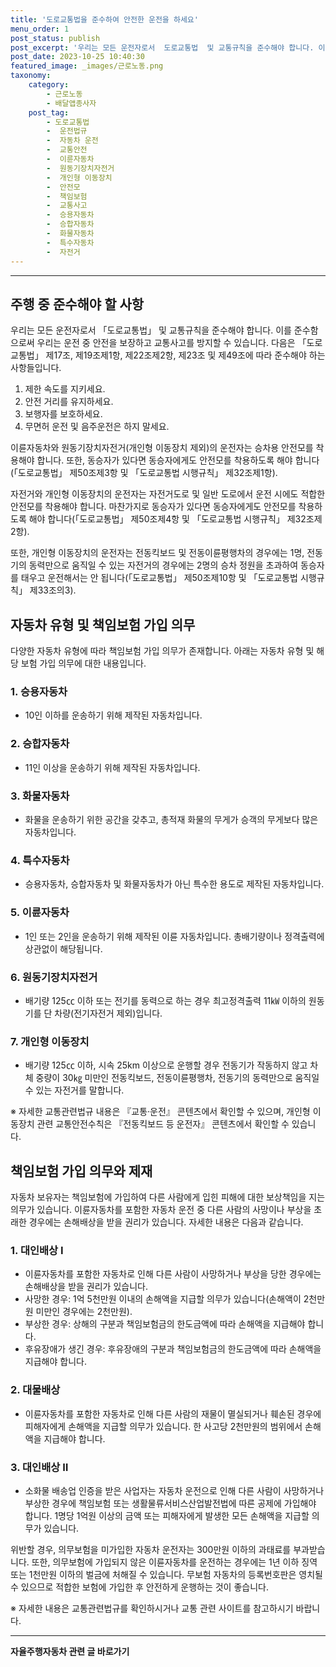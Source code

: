 ```yaml
---
title: '도로교통법을 준수하여 안전한 운전을 하세요'
menu_order: 1
post_status: publish
post_excerpt: '우리는 모든 운전자로서  도로교통법  및 교통규칙을 준수해야 합니다. 이를 준수함으로써 우리는 운전 중 안전을 보장하고 교통사고를 방지할 수 있습니다. 다음은  도로교통법  제17조, 제19조제1항, 제22조제2항, 제23조 및 제49조에 따라 준수해야 하는 사항들입니다.'
post_date: 2023-10-25 10:40:30
featured_image: _images/근로노동.png
taxonomy:
    category:
        - 근로노동
        - 배달앱종사자
    post_tag:
        - 도로교통법
        -  운전법규
        -  자동차 운전
        -  교통안전
        -  이륜자동차
        -  원동기장치자전거
        -  개인형 이동장치
        -  안전모
        -  책임보험
        -  교통사고
        -  승용자동차
        -  승합자동차
        -  화물자동차
        -  특수자동차
        -  자전거
---
```




---
## 주행 중 준수해야 할 사항

우리는 모든 운전자로서 「도로교통법」 및 교통규칙을 준수해야 합니다. 이를 준수함으로써 우리는 운전 중 안전을 보장하고 교통사고를 방지할 수 있습니다. 다음은 「도로교통법」 제17조, 제19조제1항, 제22조제2항, 제23조 및 제49조에 따라 준수해야 하는 사항들입니다.

1. 제한 속도를 지키세요.
2. 안전 거리를 유지하세요.
3. 보행자를 보호하세요.
4. 무면허 운전 및 음주운전은 하지 말세요.

이륜자동차와 원동기장치자전거(개인형 이동장치 제외)의 운전자는 승차용 안전모를 착용해야 합니다. 또한, 동승자가 있다면 동승자에게도 안전모를 착용하도록 해야 합니다(「도로교통법」 제50조제3항 및 「도로교통법 시행규칙」 제32조제1항).

자전거와 개인형 이동장치의 운전자는 자전거도로 및 일반 도로에서 운전 시에도 적합한 안전모를 착용해야 합니다. 마찬가지로 동승자가 있다면 동승자에게도 안전모를 착용하도록 해야 합니다(「도로교통법」 제50조제4항 및 「도로교통법 시행규칙」 제32조제2항).

또한, 개인형 이동장치의 운전자는 전동킥보드 및 전동이륜평행차의 경우에는 1명, 전동기의 동력만으로 움직일 수 있는 자전거의 경우에는 2명의 승차 정원을 초과하여 동승자를 태우고 운전해서는 안 됩니다(「도로교통법」 제50조제10항 및 「도로교통법 시행규칙」 제33조의3).

## 자동차 유형 및 책임보험 가입 의무

다양한 자동차 유형에 따라 책임보험 가입 의무가 존재합니다. 아래는 자동차 유형 및 해당 보험 가입 의무에 대한 내용입니다.

### 1. 승용자동차

- 10인 이하를 운송하기 위해 제작된 자동차입니다.

### 2. 승합자동차

- 11인 이상을 운송하기 위해 제작된 자동차입니다.

### 3. 화물자동차

- 화물을 운송하기 위한 공간을 갖추고, 총적재 화물의 무게가 승객의 무게보다 많은 자동차입니다.

### 4. 특수자동차

- 승용자동차, 승합자동차 및 화물자동차가 아닌 특수한 용도로 제작된 자동차입니다.

### 5. 이륜자동차

- 1인 또는 2인을 운송하기 위해 제작된 이륜 자동차입니다. 총배기량이나 정격출력에 상관없이 해당됩니다.

### 6. 원동기장치자전거

- 배기량 125㏄ 이하 또는 전기를 동력으로 하는 경우 최고정격출력 11㎾ 이하의 원동기를 단 차량(전기자전거 제외)입니다.

### 7. 개인형 이동장치

- 배기량 125㏄ 이하, 시속 25km 이상으로 운행할 경우 전동기가 작동하지 않고 차체 중량이 30㎏ 미만인 전동킥보드, 전동이륜평행차, 전동기의 동력만으로 움직일 수 있는 자전거를 말합니다.

※ 자세한 교통관련법규 내용은 『교통·운전』 콘텐츠에서 확인할 수 있으며, 개인형 이동장치 관련 교통안전수칙은 『전동킥보드 등 운전자』 콘텐츠에서 확인할 수 있습니다.

## 책임보험 가입 의무와 제재

자동차 보유자는 책임보험에 가입하여 다른 사람에게 입힌 피해에 대한 보상책임을 지는 의무가 있습니다. 이륜자동차를 포함한 자동차 운전 중 다른 사람의 사망이나 부상을 초래한 경우에는 손해배상을 받을 권리가 있습니다. 자세한 내용은 다음과 같습니다.

### 1. 대인배상 Ⅰ

- 이륜자동차를 포함한 자동차로 인해 다른 사람이 사망하거나 부상을 당한 경우에는 손해배상을 받을 권리가 있습니다.
- 사망한 경우: 1억 5천만원 이내의 손해액을 지급할 의무가 있습니다(손해액이 2천만원 미만인 경우에는 2천만원).
- 부상한 경우: 상해의 구분과 책임보험금의 한도금액에 따라 손해액을 지급해야 합니다.
- 후유장애가 생긴 경우: 후유장애의 구분과 책임보험금의 한도금액에 따라 손해액을 지급해야 합니다.

### 2. 대물배상

- 이륜자동차를 포함한 자동차로 인해 다른 사람의 재물이 멸실되거나 훼손된 경우에 피해자에게 손해액을 지급할 의무가 있습니다. 한 사고당 2천만원의 범위에서 손해액을 지급해야 합니다.

### 3. 대인배상 Ⅱ

- 소화물 배송업 인증을 받은 사업자는 자동차 운전으로 인해 다른 사람이 사망하거나 부상한 경우에 책임보험 또는 생활물류서비스산업발전법에 따른 공제에 가입해야 합니다. 1명당 1억원 이상의 금액 또는 피해자에게 발생한 모든 손해액을 지급할 의무가 있습니다.

위반할 경우, 의무보험을 미가입한 자동차 운전자는 300만원 이하의 과태료를 부과받습니다. 또한, 의무보험에 가입되지 않은 이륜자동차를 운전하는 경우에는 1년 이하 징역 또는 1천만원 이하의 벌금에 처해질 수 있습니다. 무보험 자동차의 등록번호판은 영치될 수 있으므로 적합한 보험에 가입한 후 안전하게 운행하는 것이 좋습니다.

※ 자세한 내용은 교통관련법규를 확인하시거나 교통 관련 사이트를 참고하시기 바랍니다.
<!-- wp:separator -->
<hr class="wp-block-separator has-alpha-channel-opacity"/>
<!-- /wp:separator -->

<!-- wp:group {"backgroundColor":"base","layout":{"type":"constrained"}} -->
<div class="wp-block-group has-base-background-color has-background"><!-- wp:paragraph {"align":"center","fontSize":"medium"} -->
<p class="has-text-align-center has-large-font-size"><strong>자율주행자동차 관련 글 바로가기</strong></p>
<!-- /wp:paragraph -->


<!-- wp:latest-posts
{"categories":[{"id":2136,"count":19,"description":"","link":"https://uknowlaw.com/category/%ec%9e%90%ec%9c%a8%ec%a3%bc%ed%96%89%ec%9e%90%eb%8f%99%ec%b0%a8/","name":"자율주행자동차","slug":"자율주행자동차","taxonomy":"category","parent":0,"meta":[],"_links":{"self":[{"href":"https://uknowlaw.com/wp-json/wp/v2/categories/2136"}],"collection":[{"href":"https://uknowlaw.com/wp-json/wp/v2/categories"}],"about":[{"href":"https://uknowlaw.com/wp-json/wp/v2/taxonomies/category"}],"wp:post_type":[{"href":"https://uknowlaw.com/wp-json/wp/v2/posts?categories=2136"}],"curies":[{"name":"wp","href":"https://api.w.org/{rel}","templated":true}]}}],"postsToShow":100,"excerptLength":28,"postLayout":"grid","columns":2,"featuredImageAlign":"left","featuredImageSizeSlug":"large","fontSize":18px} /--></div>
<!-- /wp:group -->